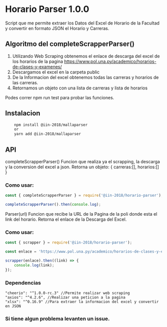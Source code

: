 # Horario Parser 1.0.0
Script que me permite extraer los Datos del Excel de Horario de la Facultad y convertir en formato JSON el Horario y Carreras.

## Algoritmo del completeScrapperParser()
1. Utilizando Web Scraping obtenemos el enlace de descarga del excel de los horarios de la pagina https://www.pol.una.py/academico/horarios-de-clases-y-examenes/
2. Descargamos el excel en la carpeta public 
3. De la Informacion del excel obtenemos todas las carreras y horarios de las carreras.
4. Retornamos un objeto con una lista de carreras y lista de horarios


Podes correr npm run test para probar las funciones.

## Instalacion
```bash
    npm install @iin-2018/mallaparser
    or
    yarn add @iin-2018/mallaparser
```
## API
completeScrapperParser()
Funcion que realiza ya el scrapping, la descarga y la conversion del excel a json.
Retorna un objeto:
{
    carreras:[],
    horarios:[]
}
### Como usar:
```javascript
const { completeScrapperParser } = require('@iin-2018/horario-parser');

completeScrapperParser().then(console.log);
```

Parser(url)
Funcion que recibe la URL de la Pagina de la poli donde esta el link del horario.
Retorna el enlace de la Descarga del Excel.

### Como usar:
```javascript
const { scrapper } = require('@iin-2018/horario-parser');

const enlace = 'https://www.pol.una.py/academico/horarios-de-clases-y-examenes/';

scrapper(enlace).then((link) => {
    console.log(link);
});
```

### Dependencias
    "cheerio": "^1.0.0-rc.3" //Permite realizar web scraping
    "axios": "^4.2.6", //Realizar una peticion a la pagina
    "xlsx": "^0.16.9" //Para extraer la informacion del excel y convertir en JSON

### Si tiene algun problema levanten un issue.